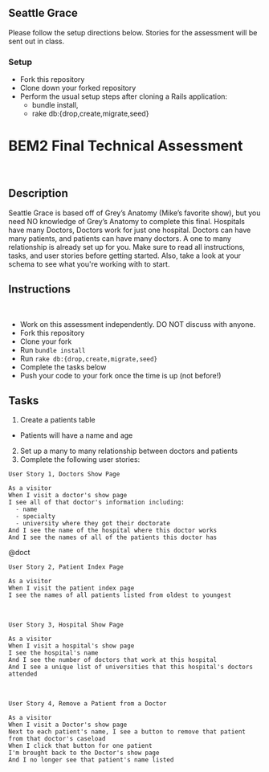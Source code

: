 ## Seattle Grace
Please follow the setup directions below. Stories for the assessment will be sent out in class.

### Setup
- Fork this repository
- Clone down your forked repository
- Perform the usual setup steps after cloning a Rails application:
    - bundle install,
    - rake db:{drop,create,migrate,seed}

# BEM2 Final Technical Assessment
​
## Description
Seattle Grace is based off of Grey’s Anatomy (Mike’s favorite show), but you need NO knowledge of Grey’s Anatomy to complete this final.
Hospitals have many Doctors, Doctors work for just one hospital. Doctors can have many patients, and patients can have many doctors. A one to many relationship is already set up for you. Make sure to read all instructions, tasks, and user stories before getting started. Also, take a look at your schema to see what you're working with to start.
​
## Instructions
​
* Work on this assessment independently. DO NOT discuss with anyone.
* Fork this repository
* Clone your fork
* Run `bundle install`
* Run `rake db:{drop,create,migrate,seed}`
* Complete the tasks below
* Push your code to your fork once the time is up (not before!)
​
## Tasks
1. Create a patients table
  - Patients will have a name and age
​
2. Set up a many to many relationship between doctors and patients
​
​
3. Complete the following user stories:
​
​
```
User Story 1, Doctors Show Page
​
As a visitor
When I visit a doctor's show page
I see all of that doctor's information including:
  - name
  - specialty
  - university where they got their doctorate
And I see the name of the hospital where this doctor works
And I see the names of all of the patients this doctor has
```
​@doct
```
User Story 2, Patient Index Page
​
As a visitor
When I visit the patient index page
I see the names of all patients listed from oldest to youngest
```
​
```
User Story 3, Hospital Show Page
​
As a visitor
When I visit a hospital's show page
I see the hospital's name
And I see the number of doctors that work at this hospital
And I see a unique list of universities that this hospital's doctors attended
```
​
​
```
User Story 4, Remove a Patient from a Doctor
​
As a visitor
When I visit a Doctor's show page
Next to each patient's name, I see a button to remove that patient from that doctor's caseload
When I click that button for one patient
I'm brought back to the Doctor's show page
And I no longer see that patient's name listed 
